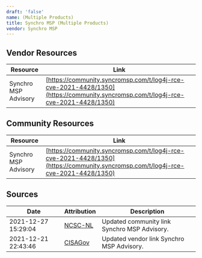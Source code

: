 ```yaml
---
draft: 'false'
name: (Multiple Products)
title: Synchro MSP (Multiple Products)
vendor: Synchro MSP
---
```


## Vendor Resources
| Resource | Link |
| --- | --- |
| Synchro MSP Advisory | [https://community.syncromsp.com/t/log4j-rce-cve-2021-4428/1350](https://community.syncromsp.com/t/log4j-rce-cve-2021-4428/1350) |

## Community Resources
| Resource | Link |
| --- | --- |
| Synchro MSP Advisory | [https://community.syncromsp.com/t/log4j-rce-cve-2021-4428/1350](https://community.syncromsp.com/t/log4j-rce-cve-2021-4428/1350) |


## Sources
| Date | Attribution | Description |
| --- | --- | --- |
| 2021-12-27 15:29:04 | [NCSC-NL](https://github.com/NCSC-NL/log4shell/blob/main/software/README.md) | Updated community link Synchro MSP Advisory.  |
| 2021-12-21 22:43:46 | [CISAGov](https://raw.githubusercontent.com/cisagov/log4j-affected-db/develop/README.md) | Updated vendor link Synchro MSP Advisory.  |
